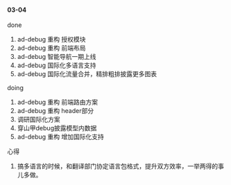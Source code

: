 #### 03-04

done

1. ad-debug 重构 授权模块
2. ad-debug 重构 前端布局
3. ad-debug 智能导航一期上线
4. ad-debug 国际化多语言支持
5. ad-debug 国际化流量合并，精排粗排披露更多图表

doing

1. ad-debug 重构 前端路由方案
2. ad-debug 重构 header部分
3. 调研国际化方案
4. 穿山甲debug披露模型内数据
4. ad-debug 重构 增加国际化支持

心得
1. 搞多语言的时候，和翻译部门协定语言包格式，提升双方效率，一举两得的事儿多做。